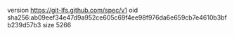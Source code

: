 version https://git-lfs.github.com/spec/v1
oid sha256:ab09eef34e47d9a952ce605c69f4ee98f976da6e659cb7e4610b3bfb239d57b3
size 5266
